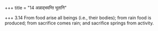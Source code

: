 +++
title = "14 अन्नाद्भवन्ति भूतानि"

+++
3.14 From food arise all beings (i.e., their bodies); from rain food is
produced; from sacrifice comes rain; and sacrifice springs from
activity.
